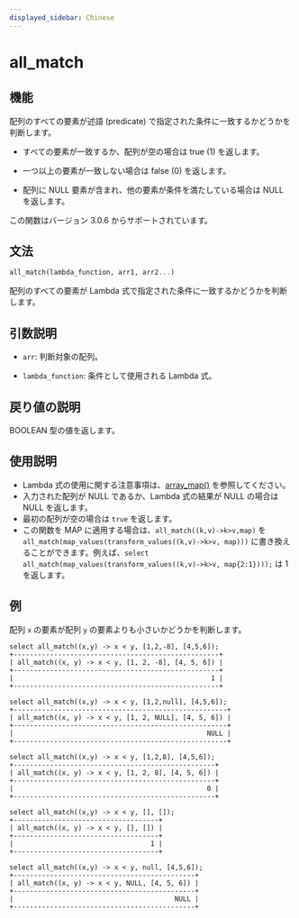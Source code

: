 ```yaml
---
displayed_sidebar: Chinese
---
```


# all_match

## 機能

配列のすべての要素が述語 (predicate) で指定された条件に一致するかどうかを判断します。

- すべての要素が一致するか、配列が空の場合は true (1) を返します。

- 一つ以上の要素が一致しない場合は false (0) を返します。

- 配列に NULL 要素が含まれ、他の要素が条件を満たしている場合は NULL を返します。

この関数はバージョン 3.0.6 からサポートされています。

## 文法

```Haskell
all_match(lambda_function, arr1, arr2...)
```

配列のすべての要素が Lambda 式で指定された条件に一致するかどうかを判断します。

## 引数説明

- `arr`: 判断対象の配列。

- `lambda_function`: 条件として使用される Lambda 式。

## 戻り値の説明

BOOLEAN 型の値を返します。

## 使用説明

- Lambda 式の使用に関する注意事項は、[array_map()](array_map.md) を参照してください。
- 入力された配列が NULL であるか、Lambda 式の結果が NULL の場合は NULL を返します。
- 最初の配列が空の場合は `true` を返します。
- この関数を MAP に適用する場合は、`all_match((k,v)->k>v,map)` を `all_match(map_values(transform_values((k,v)->k>v, map)))` に書き換えることができます。例えば、`select all_match(map_values(transform_values((k,v)->k>v, map{2:1})));` は 1 を返します。

## 例

配列 `x` の要素が配列 `y` の要素よりも小さいかどうかを判断します。

```Plain
select all_match((x,y) -> x < y, [1,2,-8], [4,5,6]);
+---------------------------------------------------+
| all_match((x, y) -> x < y, [1, 2, -8], [4, 5, 6]) |
+---------------------------------------------------+
|                                                 1 |
+---------------------------------------------------+

select all_match((x,y) -> x < y, [1,2,null], [4,5,6]);
+-----------------------------------------------------+
| all_match((x, y) -> x < y, [1, 2, NULL], [4, 5, 6]) |
+-----------------------------------------------------+
|                                                NULL |
+-----------------------------------------------------+

select all_match((x,y) -> x < y, [1,2,8], [4,5,6]);
+--------------------------------------------------+
| all_match((x, y) -> x < y, [1, 2, 8], [4, 5, 6]) |
+--------------------------------------------------+
|                                                0 |
+--------------------------------------------------+

select all_match((x,y) -> x < y, [], []);
+------------------------------------+
| all_match((x, y) -> x < y, [], []) |
+------------------------------------+
|                                  1 |
+------------------------------------+

select all_match((x,y) -> x < y, null, [4,5,6]);
+---------------------------------------------+
| all_match((x, y) -> x < y, NULL, [4, 5, 6]) |
+---------------------------------------------+
|                                        NULL |
+---------------------------------------------+
```
